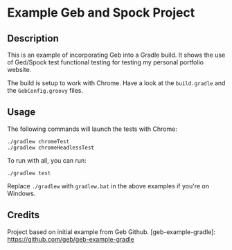 # Example Geb and Spock Project


## Description

This is an example of incorporating Geb into a Gradle build. It shows the use of Ged/Spock test functional testing for testing my personal portfolio website.

The build is setup to work with Chrome. Have a look at the `build.gradle` and the `GebConfig.groovy` files.

## Usage

The following commands will launch the tests with Chrome:

    ./gradlew chromeTest
    ./gradlew chromeHeadlessTest

To run with all, you can run:

    ./gradlew test

Replace `./gradlew` with `gradlew.bat` in the above examples if you're on Windows.

## Credits
Project based on initial example from Geb Github.
[geb-example-gradle]: https://github.com/geb/geb-example-gradle
